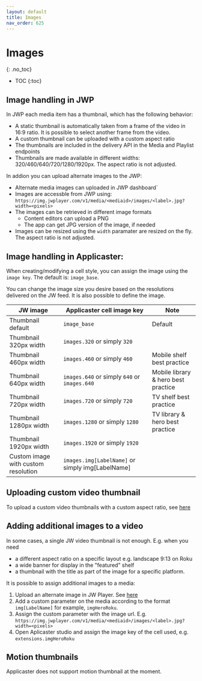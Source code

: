 ```yaml
---
layout: default
title: Images
nav_order: 625
---
```


# Images
{: .no_toc}

- TOC
{:toc}

## Image handling in JWP
In JWP each media item has a thumbnail, which has the following behavior:
- A static thumbnail is automatically taken from a frame of the video in 16:9 ratio. It is possible to select another frame from the video. 
- A custom thumbnail can be uploaded with a custom aspect ratio
- The thumbnails are included in the delivery API in the Media and Playlist endpoints
- Thumbnails are made available in different widths: 320/460/640/720/1280/1920px. The aspect ratio is not adjusted.

In addion you can upload alternate images to the JWP:
- Alternate media images can uploaded in JWP dashboard`
- Images are accessble from JWP using: `https://img.jwplayer.com/v1/media/<mediaid>/images/<label>.jpg?width=<pixels>`
- The images can be retrieved in different image formats 
  - Content editors can upload a PNG 
  - The app can get JPG version of the image, if needed
- Images can be resized using the `width` paramater are resized on the fly. The aspect ratio is not adjusted.

## Image handling in Applicaster: 
When creating/modifying a cell style, you can assign the image using the `image key`. The default is: `image_base`. 

You can change the image size you desire based on the resolutions delivered on the JW feed. It is also possible to define the image. 

| JW image                            | Applicaster cell image key                           | Note                                |
|-------------------------------------|------------------------------------------------------|-------------------------------------|
| Thumbnail default                   | `image_base`                                         | Default                             |
| Thumbnail 320px width               | `images.320` or simply `320`                         |                                     |
| Thumbnail 460px width               | `images.460` or simply `460`                         | Mobile shelf best practice          |
| Thumbnail 640px width               | `images.640` or simply `640`  or `images.640`        | Mobile library & hero best practice |
| Thumbnail 720px width               | `images.720` or simply `720`                         | TV shelf best practice              |
| Thumbnail 1280px width              | `images.1280` or simply `1280`                       | TV library & hero best practice     |
| Thumbnail 1920px width              | `images.1920` or simply `1920`                       |                                     |
| Custom image with custom resolution | `images.img[LabelName]` or simply img[LabelName] |                                     |


## Uploading custom video thumbnail
To upload a custom video thumbnails with a custom aspect ratio, see [here](https://docs.jwplayer.com/platform/reference/post_videos-thumbnails-update)

## Adding additional images to a video
In some cases, a single JW video thumbnail is not enough. E.g. when you need 
- a different aspect ratio on a specific layout e.g. landscape 9:13 on Roku
- a wide banner for display in the "featured" shelf
- a thumbnail with the title as part of the image for a specific platform. 

It is possible to assign additional images to a media: 
1. Upload an alternate image in JW Player.  See [here](https://docs.jwplayer.com/platform/docs/vdh-upload-alternate-thumbnails#upload-alternative-thumbnails)
1. Add a custom parameter on the media according to the format `img[LabelName]` for example, `imgHeroRoku`. 
1. Assign the custom parameter with the image url. E.g. `https://img.jwplayer.com/v1/media/<mediaid>/images/<label>.jpg?width=<pixels>`
1. Open Aplicaster studio and assign the image key of the cell used, e.g. `extensions.imgHeroRoku`

## Motion thumbnails
Applicaster does not support motion thumbnail at the moment. 

